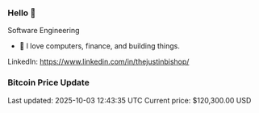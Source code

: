 ### Hello 🤙  

Software Engineering

- 🔭 I love computers, finance, and building things.
  
LinkedIn: https://www.linkedin.com/in/thejustinbishop/  


















































































































































































































































































































































































































































































































































































































































































































































































































































































































































































































































































































































































### Bitcoin Price Update
Last updated: 2025-10-03 12:43:35 UTC
Current price: $120,300.00 USD
